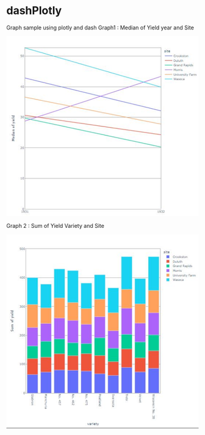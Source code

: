 # dashPlotly
Graph sample using plotly and dash
Graph1 : Median of Yield  year and Site 


![alt text](https://github.com/SachinSirohi/dashPlotly/blob/master/screenshot/Graph1.JPG)


Graph 2 : Sum of Yield Variety and Site


![alt text](https://github.com/SachinSirohi/dashPlotly/blob/master/screenshot/fig2.JPG)

